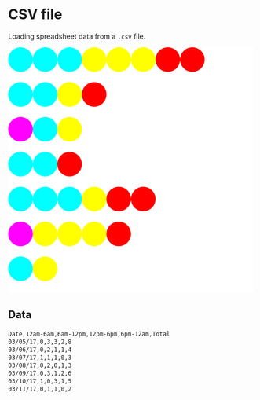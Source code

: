 CSV file
=====================

Loading spreadsheet data from a `.csv` file.

![screenshot](sketch.png)

Data
----------

```csv
Date,12am-6am,6am-12pm,12pm-6pm,6pm-12am,Total
03/05/17,0,3,3,2,8
03/06/17,0,2,1,1,4
03/07/17,1,1,1,0,3
03/08/17,0,2,0,1,3
03/09/17,0,3,1,2,6
03/10/17,1,0,3,1,5
03/11/17,0,1,1,0,2
```